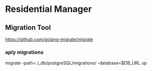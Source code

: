 # Residential Manager

## Migration Tool

<https://github.com/golang-migrate/migrate>

### aply migrations

migrate -path=./_db/postgreSQL/migrations/ -database=$DB_URL up
